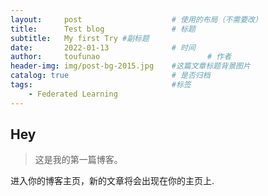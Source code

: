 ```yaml
---
layout:     post   				    # 使用的布局（不需要改）
title:      Test blog 				# 标题 
subtitle:   My first Try #副标题
date:       2022-01-13 				# 时间
author:     toufunao 						# 作者
header-img: img/post-bg-2015.jpg 	#这篇文章标题背景图片
catalog: true 						# 是否归档
tags:								#标签
    - Federated Learning
---
```


## Hey
>这是我的第一篇博客。

进入你的博客主页，新的文章将会出现在你的主页上.